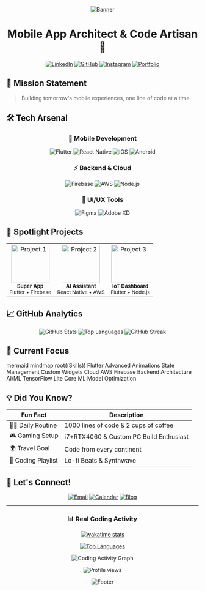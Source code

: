 <div align="center">

![Banner](https://capsule-render.vercel.app/api?type=waving&color=gradient&height=200&section=header&text=Disha%20Abhijith&fontSize=80&animation=fadeIn)

# Mobile App Architect & Code Artisan 🎨

[![LinkedIn](https://img.shields.io/badge/LinkedIn-Connect-blue?style=for-the-badge&logo=linkedin)](https://www.linkedin.com/in/disha2005)
[![GitHub](https://img.shields.io/badge/GitHub-Follow-black?style=for-the-badge&logo=github)](https://github.com/dishaabhijith)
[![Instagram](https://img.shields.io/badge/Instagram-Follow-pink?style=for-the-badge&logo=instagram)](https://www.instagram.com/disha_abhijith)
[![Portfolio](https://img.shields.io/badge/Portfolio-Visit-green?style=for-the-badge&logo=google-chrome)](https://your-portfolio.dev)

</div>

## 🎯 Mission Statement

> Building tomorrow's mobile experiences, one line of code at a time.

## 🛠 Tech Arsenal

<div align="center">

### 📱 Mobile Development
![Flutter](https://img.shields.io/badge/Flutter-Expert-02569B?style=for-the-badge&logo=flutter)
![React Native](https://img.shields.io/badge/React_Native-Advanced-61DAFB?style=for-the-badge&logo=react)
![iOS](https://img.shields.io/badge/iOS-Intermediate-000000?style=for-the-badge&logo=apple)
![Android](https://img.shields.io/badge/Android-Intermediate-3DDC84?style=for-the-badge&logo=android)

### ⚡ Backend & Cloud
![Firebase](https://img.shields.io/badge/Firebase-Advanced-FFCA28?style=for-the-badge&logo=firebase)
![AWS](https://img.shields.io/badge/AWS-Learning-232F3E?style=for-the-badge&logo=amazon-aws)
![Node.js](https://img.shields.io/badge/Node.js-Intermediate-339933?style=for-the-badge&logo=nodedotjs)

### 🎨 UI/UX Tools
![Figma](https://img.shields.io/badge/Figma-Pro-F24E1E?style=for-the-badge&logo=figma)
![Adobe XD](https://img.shields.io/badge/Adobe_XD-Advanced-FF61F6?style=for-the-badge&logo=adobe-xd)

</div>

## 🌟 Spotlight Projects

<table>
  <tr>
    <td align="center">
      <img src="https://via.placeholder.com/150" width="100px;" alt="Project 1"/>
      <br />
      <sub><b>Super App</b></sub>
      <br />
      <sub>Flutter • Firebase</sub>
    </td>
    <td align="center">
      <img src="https://via.placeholder.com/150" width="100px;" alt="Project 2"/>
      <br />
      <sub><b>AI Assistant</b></sub>
      <br />
      <sub>React Native • AWS</sub>
    </td>
    <td align="center">
      <img src="https://via.placeholder.com/150" width="100px;" alt="Project 3"/>
      <br />
      <sub><b>IoT Dashboard</b></sub>
      <br />
      <sub>Flutter • Node.js</sub>
    </td>
  </tr>
</table>

## 📈 GitHub Analytics

<div align="center">

![GitHub Stats](https://github-readme-stats.vercel.app/api?username=noiseless47&show_icons=true&theme=radical)
![Top Languages](https://github-readme-stats.vercel.app/api/top-langs/?username=noiseless47&layout=compact&theme=radical)
![GitHub Streak](https://github-readme-streak-stats.herokuapp.com/?user=noiseless47&theme=radical)

</div>

## 🎯 Current Focus

mermaid
mindmap
  root((Skills))
    Flutter
      Advanced Animations
      State Management
      Custom Widgets
    Cloud
      AWS
      Firebase
      Backend Architecture
    AI/ML
      TensorFlow Lite
      Core ML
      Model Optimization


## 💡 Did You Know?

<div align="center">

| Fun Fact | Description |
|----------|-------------|
| 🏃‍♂ Daily Routine | 1000 lines of code & 2 cups of coffee |
| 🎮 Gaming Setup | i7+RTX4060 & Custom PC Build Enthusiast |
| 🌍 Travel Goal | Code from every continent |
| 🎵 Coding Playlist | Lo-fi Beats & Synthwave |

</div>

## 🤝 Let's Connect!

<div align="center">

[![Email](https://img.shields.io/badge/Email-D14836?style=for-the-badge&logo=gmail&logoColor=white)](mailto:your.email@domain.com)
[![Calendar](https://img.shields.io/badge/Schedule_Meeting-4285F4?style=for-the-badge&logo=google-calendar&logoColor=white)](https://calendly.com/yourusername)
[![Blog](https://img.shields.io/badge/Read_My_Blog-12100E?style=for-the-badge&logo=medium&logoColor=white)](https://medium.com/@yourusername)

</div>

---

<div align="center">

### 📊 Real Coding Activity

[![wakatime stats](https://github-readme-stats.vercel.app/api/wakatime?username=noiseless47&layout=compact&theme=radical)](https://wakatime.com/@noiseless47)

<!-- If you prefer manual stats based on your git commits -->
[![Top Languages](https://github-readme-stats.vercel.app/api/top-langs/?username=noiseless47&layout=compact&theme=radical)](https://github.com/noiseless47)

<!-- For detailed contribution graph -->
![Coding Activity Graph](https://activity-graph.herokuapp.com/graph?username=noiseless47&theme=redical)

<img src="https://komarev.com/ghpvc/?username=noiseless47&label=Profile%20Views&color=brightgreen" alt="Profile views"/>

![Footer](https://capsule-render.vercel.app/api?type=waving&color=gradient&height=100&section=footer)

</div>
